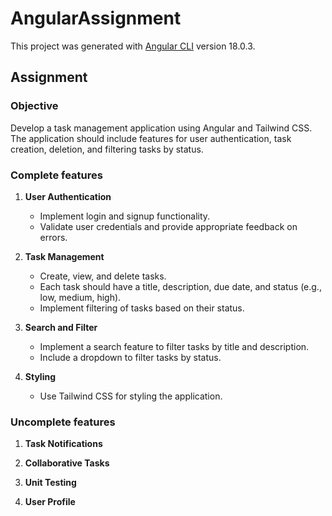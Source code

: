 # AngularAssignment

This project was generated with [Angular CLI](https://github.com/angular/angular-cli) version 18.0.3.

## Assignment

### Objective

Develop a task management application using Angular and Tailwind CSS. The application should include features for user authentication, task creation, deletion, and filtering tasks by status.

### Complete features

1. **User Authentication**

   - Implement login and signup functionality.
   - Validate user credentials and provide appropriate feedback on errors.

2. **Task Management**

   - Create, view, and delete tasks.
   - Each task should have a title, description, due date, and status (e.g., low, medium, high).
   - Implement filtering of tasks based on their status.

3. **Search and Filter**

   - Implement a search feature to filter tasks by title and description.
   - Include a dropdown to filter tasks by status.

4. **Styling**
   - Use Tailwind CSS for styling the application.

### Uncomplete features

1. **Task Notifications**

2. **Collaborative Tasks**

3. **Unit Testing**

4. **User Profile**
